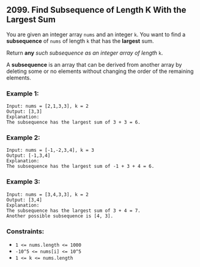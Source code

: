 ## 2099. Find Subsequence of Length K With the Largest Sum

You are given an integer array ```nums``` and an integer ```k```. You want to find a **subsequence** of ```nums``` of length ```k``` that has the **largest** sum.

Return **any** *such subsequence as an integer array of length* ```k```.

A **subsequence** is an array that can be derived from another array by deleting some or no elements without changing the order of the remaining elements.

### Example 1:
```
Input: nums = [2,1,3,3], k = 2
Output: [3,3]
Explanation:
The subsequence has the largest sum of 3 + 3 = 6.
```
### Example 2:
```
Input: nums = [-1,-2,3,4], k = 3
Output: [-1,3,4]
Explanation:
The subsequence has the largest sum of -1 + 3 + 4 = 6.
```
### Example 3:
```
Input: nums = [3,4,3,3], k = 2
Output: [3,4]
Explanation:
The subsequence has the largest sum of 3 + 4 = 7.
Another possible subsequence is [4, 3].
```

### Constraints:

* ```1 <= nums.length <= 1000```
* ```-10^5 <= nums[i] <= 10^5```
* ```1 <= k <= nums.length```